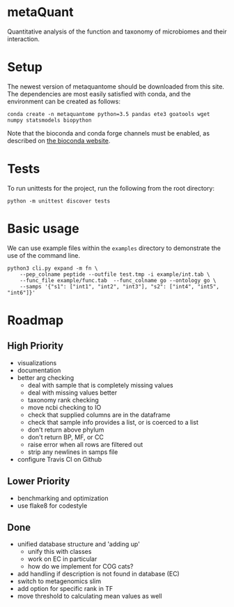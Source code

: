 # metaQuant

Quantitative analysis of the function and taxonomy of microbiomes and their interaction.

# Setup

The newest version of metaquantome should be downloaded from this site.
The dependencies are most easily satisfied with conda, and the environment can
be created as follows:

`
conda create -n metaquantome python=3.5 pandas ete3 goatools wget numpy statsmodels biopython
`

Note that the bioconda and conda forge channels must be enabled,
as described on [the bioconda website](https://bioconda.github.io/#set-up-channels).

# Tests
To run unittests for the project, run the following from the root directory:

`
python -m unittest discover tests
`

# Basic usage

We can use example files within the `examples` directory to demonstrate the use of the command line.

```
python3 cli.py expand -m fn \
    --pep_colname peptide --outfile test.tmp -i example/int.tab \
    --func_file example/func.tab  --func_colname go --ontology go \
    --samps '{"s1": ["int1", "int2", "int3"], "s2": ["int4", "int5", "int6"]}'
```

# Roadmap

## High Priority
- visualizations
- documentation
- better arg checking
    - deal with sample that is completely missing values
    - deal with missing values better
    - taxonomy rank checking
    - move ncbi checking to IO
    - check that supplied columns are in the dataframe
    - check that sample info provides a list, or is coerced to a list
    - don't return above phylum
    - don't return BP, MF, or CC
    - raise error when all rows are filtered out
    - strip any newlines in samps file
- configure Travis CI on Github


## Lower Priority
- benchmarking and optimization
- use flake8 for codestyle

## Done
- unified database structure and 'adding up'
    - unify this with classes
    - work on EC in particular
    - how do we implement for COG cats?
- add handling if description is not found in database (EC)
- switch to metagenomics slim
- add option for specific rank in TF
- move threshold to calculating mean values as well